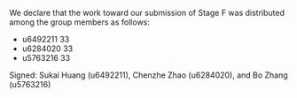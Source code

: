 We declare that the work toward our submission of Stage F was distributed among the group members as follows:

* u6492211 33
* u6284020 33
* u5763216 33

Signed: Sukai Huang (u6492211), Chenzhe Zhao (u6284020), and Bo Zhang (u5763216)